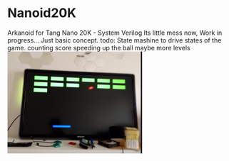 # Nanoid20K
Arkanoid for Tang Nano 20K - System Verilog
Its little mess now, Work in progress...
Just basic concept.
todo:
State mashine to drive states of the game.
counting score
speeding up the ball
maybe more levels
<img src='https://github.com/GthiN89/Nanoid20K/blob/main/img/Pictures/Capture.PNG?raw=true' width=60%>
